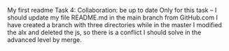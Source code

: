 My first readme
Task 4: Collaboration: be up to date
Only for this task – I should update my file README.md in the main branch from GitHub.com
I have created a branch with three directories while in the master I modified the alx and deleted the js, so there is a conflict I should solve in the advanced level by merge.
